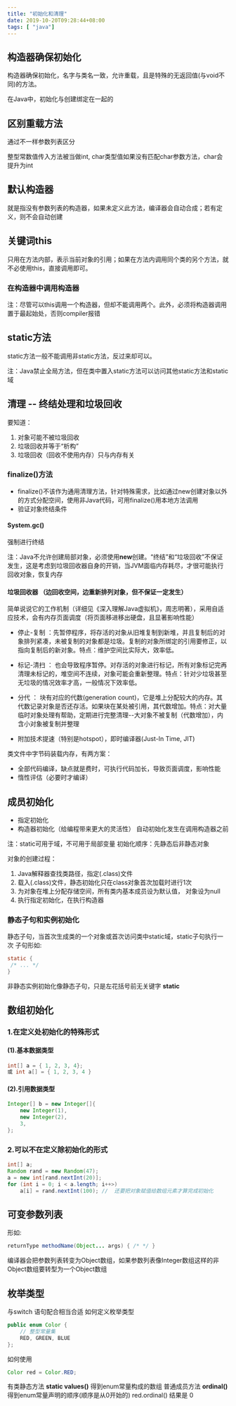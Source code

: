 ```yaml
---
title: "初始化和清理"
date: 2019-10-20T09:28:44+08:00
tags: [ "java"]
---
```


## 构造器确保初始化

构造器确保初始化，名字与类名一致，允许重载，且是特殊的无返回值(与void不同)的方法。

在Java中，初始化与创建绑定在一起的

## 区别重载方法

通过不一样参数列表区分

整型常数值传入方法被当做int, char类型值如果没有匹配char参数方法，char会提升为int

## 默认构造器

就是指没有参数列表的构造器，如果未定义此方法，编译器会自动合成；若有定义，则不会自动创建

## 关键词this

只用在方法内部，表示当前对象的引用；如果在方法内调用同个类的另个方法，就不必使用this，直接调用即可。

### 在构造器中调用构造器

注：尽管可以this调用一个构造器，但却不能调用两个。此外，必须将构造器调用置于最起始处，否则compiler报错

## static方法

static方法一般不能调用非static方法，反过来却可以。

注：Java禁止全局方法，但在类中置入static方法可以访问其他static方法和static域

## 清理 -- 终结处理和垃圾回收

要知道：

1. 对象可能不被垃圾回收
2. 垃圾回收并等于“析构”
3. 垃圾回收（回收不使用内存）只与内存有关

### finalize()方法

* finalize()不该作为通用清理方法，针对特殊需求，比如通过new创建对象以外的方式分配空间，使用非Java代码，可用finalize()用本地方法调用
* 验证对象终结条件

#### System.gc() 

强制进行终结

注：Java不允许创建局部对象，必须使用**new**创建。“终结”和“垃圾回收”不保证发生，这是考虑到垃圾回收器自身的开销，当JVM面临内存耗尽，才很可能执行回收对象，恢复内存

#### 垃圾回收器 （边回收空间，边重新排列对象，但不保证一定发生）

简单说说它的工作机制（详细见《深入理解Java虚拟机》，周志明著），采用自适应技术，会有内存页面调度（将页面移进移出硬盘，且显著影响性能）

* 停止-复制 ：先暂停程序，将存活的对象从旧堆复制到新堆，并且复制后的对象排列紧凑，未被复制的对象都是垃圾。复制的对象所绑定的引用要修正，以指向复制后的新对象。特点：维护空间比实际大，效率低。

* 标记-清扫 ： 也会导致程序暂停。对存活的对象进行标记，所有对象标记完再清理未标记的，堆空间不连续，对象可能会重新整理。特点：针对少垃圾甚至无垃圾的情况效率才高，一般情况下效率低。

* 分代 ： 块有对应的代数(generation count)，它是堆上分配较大的内存。其代数记录对象是否还存活。如果块在某处被引用，其代数增加。特点：对大量临时对象处理有帮助，定期进行完整清理--大对象不被复制（代数增加），内含小对象被复制并整理

* 附加技术提速（特别是hotspot），即时编译器(Just-In Time, JIT)

类文件中字节码装载内存，有两方案：

* 全部代码编译，缺点就是费时，可执行代码加长，导致页面调度，影响性能
* 惰性评估（必要时才编译）

## 成员初始化

* 指定初始化
* 构造器初始化（给编程带来更大的灵活性） 自动初始化发生在调用构造器之前

注：static可用于域，不可用于局部变量
初始化顺序：先静态后非静态对象

对象的创建过程：

1. Java解释器查找类路径，指定(.class)文件
2. 载入(.class)文件，静态初始化只在class对象首次加载时进行1次
3. 为对象在堆上分配存储空间，所有类内基本成员设为默认值， 对象设为null
4. 执行指定初始化，在执行构造器

### 静态子句和实例初始化

静态子句，当首次生成类的一个对象或首次访问类中static域，static子句执行一次
子句形如:

```java
static {
 /* ... */
}
```

非静态实例初始化像静态子句，只是左花括号前无关键字 **static**

## 数组初始化

### 1.在定义处初始化的特殊形式

#### (1).基本数据类型

```java
int[] a = { 1, 2, 3, 4};
或 int a[] = { 1, 2, 3, 4 }
```

#### (2).引用数据类型

```java
Integer[] b = new Integer[]{
    new Integer(1),
    new Integer(2),
    3,
};
```

### 2.可以不在定义除初始化的形式

```java
int[] a;
Random rand = new Random(47);
a = new int[rand.nextInt(20)];
for (int i = 0; i < a.length; i++>)
    a[i] = rand.nextInt(100); //  还要把对象赋值给数组元素才算完成初始化
``` 



## 可变参数列表

形如:

```java
returnType methodName(Object... args) { /* */ }
```

编译器会把参数列表转变为Object数组，如果参数列表像Integer数组这样的非Object数组要转型为一个Object数组

## 枚举类型

与switch 语句配合相当合适
如何定义枚举类型

```java
public enum Color {
    // 整型常量集
    RED, GREEN, BLUE
};
```

如何使用

```java
Color red = Color.RED;
```

有类静态方法 **static values()** 得到enum常量构成的数组
普通成员方法 **ordinal()** 得到enum常量声明的顺序(顺序是从0开始的)
red.ordinal() 结果是 0
